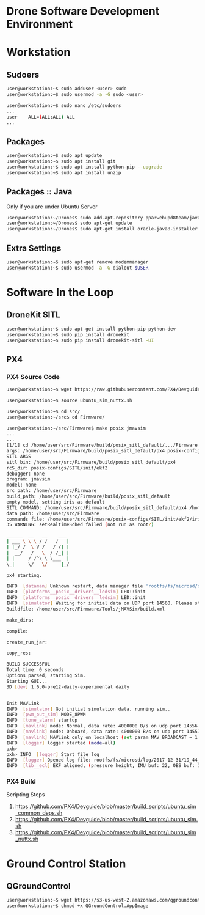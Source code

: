 # Drone Software Development Environment

# Workstation

## Sudoers

```sh
user@workstation:~$ sudo adduser <user> sudo
user@workstation:~$ sudo usermod -a -G sudo <user>
```

```sh
user@workstation:~$ sudo nano /etc/sudoers
...
user    ALL=(ALL:ALL) ALL
...
```

## Packages

```sh
user@workstation:~$ sudo apt update
user@workstation:~$ sudo apt install git
user@workstation:~$ sudo apt install python-pip --upgrade
user@workstation:~$ sudo apt install unzip
```

## Packages :: Java

Only if you are under Ubuntu Server

```sh
user@workstation:~/Drones$ sudo add-apt-repository ppa:webupd8team/java
user@workstation:~/Drones$ sudo apt-get update
user@workstation:~/Drones$ sudo apt-get install oracle-java8-installer
```

## Extra Settings

```sh
user@workstation:~$ sudo apt-get remove modemmanager
user@workstation:~$ sudo usermod -a -G dialout $USER
```

# Software In the Loop

## DroneKit SITL

```sh
user@workstation:~$ sudo apt-get install python-pip python-dev
user@workstation:~$ sudo pip install dronekit
user@workstation:~$ sudo pip install dronekit-sitl -UI
```

## PX4

### PX4 Source Code

```sh
user@workstation:~$ wget https://raw.githubusercontent.com/PX4/Devguide/master/build_scripts/ubuntu_sim_nuttx.sh
```

```sh
user@workstation:~$ source ubuntu_sim_nuttx.sh
```

```sh
user@workstation:~$ cd src/
user@workstation:~/src$ cd Firmware/
```

```sh
user@workstation:~/src/Firmware$ make posix jmavsim
...
...
[1/1] cd /home/user/src/Firmware/build/posix_sitl_default/.../Firmware /home/user/src/Firmware/build/posix_sitl_default
args: /home/user/src/Firmware/build/posix_sitl_default/px4 posix-configs/SITL/init/ekf2 none jmavsim none /home/user/src/Firmware /home/user/src/Firmware/build/posix_sitl_default
SITL ARGS
sitl_bin: /home/user/src/Firmware/build/posix_sitl_default/px4
rcS_dir: posix-configs/SITL/init/ekf2
debugger: none
program: jmavsim
model: none
src_path: /home/user/src/Firmware
build_path: /home/user/src/Firmware/build/posix_sitl_default
empty model, setting iris as default
SITL COMMAND: /home/user/src/Firmware/build/posix_sitl_default/px4 /home/user/src/Firmware /home/user/src/Firmware/posix-configs/SITL/init/ekf2/iris
data path: /home/user/src/Firmware
commands file: /home/user/src/Firmware/posix-configs/SITL/init/ekf2/iris
35 WARNING: setRealtimeSched failed (not run as root?)

______  __   __    ___ 
| ___ \ \ \ / /   /   |
| |_/ /  \ V /   / /| |
|  __/   /   \  / /_| |
| |     / /^\ \ \___  |
\_|     \/   \/     |_/

px4 starting.

INFO  [dataman] Unknown restart, data manager file 'rootfs/fs/microsd/dataman' size is 11405132 bytes
INFO  [platforms__posix__drivers__ledsim] LED::init
INFO  [platforms__posix__drivers__ledsim] LED::init
INFO  [simulator] Waiting for initial data on UDP port 14560. Please start the flight simulator to proceed..
Buildfile: /home/user/src/Firmware/Tools/jMAVSim/build.xml

make_dirs:

compile:

create_run_jar:

copy_res:

BUILD SUCCESSFUL
Total time: 0 seconds
Options parsed, starting Sim.
Starting GUI...
3D [dev] 1.6.0-pre12-daily-experimental daily


Init MAVLink
INFO  [simulator] Got initial simulation data, running sim..
INFO  [pwm_out_sim] MODE_8PWM
INFO  [tone_alarm] startup
INFO  [mavlink] mode: Normal, data rate: 4000000 B/s on udp port 14556 remote port 14550
INFO  [mavlink] mode: Onboard, data rate: 4000000 B/s on udp port 14557 remote port 14540
INFO  [mavlink] MAVLink only on localhost (set param MAV_BROADCAST = 1 to enable network)
INFO  [logger] logger started (mode=all)
pxh> 
pxh> INFO  [logger] Start file log
INFO  [logger] Opened log file: rootfs/fs/microsd/log/2017-12-31/19_44_38.ulg
INFO  [lib__ecl] EKF aligned, (pressure height, IMU buf: 22, OBS buf: 14)

```

### PX4 Build

Scripting Steps

1. https://github.com/PX4/Devguide/blob/master/build_scripts/ubuntu_sim_common_deps.sh
2. https://github.com/PX4/Devguide/blob/master/build_scripts/ubuntu_sim.sh
3. https://github.com/PX4/Devguide/blob/master/build_scripts/ubuntu_sim_nuttx.sh

# Ground Control Station

## QGroundControl

```sh
user@workstation:~$ wget https://s3-us-west-2.amazonaws.com/qgroundcontrol/latest/QGroundControl.AppImage
user@workstation:~$ chmod +x QGroundControl.AppImage
```

